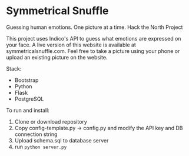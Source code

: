 # Symmetrical Snuffle
Guessing human emotions. One picture at a time.
Hack the North Project

This project uses Indico's API to guess what emotions are expressed on your face.
A live version of this website is available at symmetricalsnuffle.com. Feel free to take a picture using your phone or upload an existing picture on the website.

Stack:
- Bootstrap
- Python
- Flask
- PostgreSQL

To run and install:
1. Clone or download repository
2. Copy config-template.py -> config.py and modify the API key and DB connection string
3. Upload schema.sql to database server
4. run `python server.py`